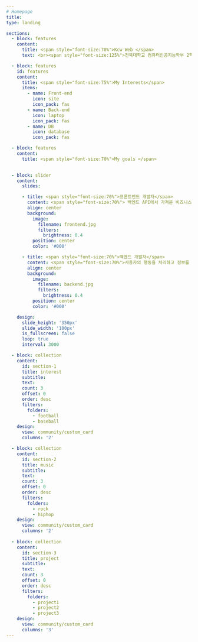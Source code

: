```yaml
---
# Homepage
title:
type: landing

sections:
  - block: features
    content:
      title: <span style="font-size:70%">Kcw Web </span>
      text: <br><span style="font-size:125%">전북대학교 컴퓨터인공지능학부 2학년 김찬우의 홈페이지에 오신 것을 환영합니다.</span> <br><br>

  - block: features
    id: features
    content:
      title: <span style="font-size:75%">My Interests</span>
      items:
        - name: Front-end
          icon: site
          icon_pack: fas
        - name: Back-end
          icon: laptop
          icon_pack: fas
        - name: DB
          icon: database
          icon_pack: fas

  - block: features
    content:
      title: <span style="font-size:70%">My goals </span>

        
  - block: slider
    content:
      slides:

      - title: <span style="font-size:70%">프론트엔드 개발자</span>
        content: <span style="font-size:70%"> 백엔드 API에서 가져온 비즈니스 로직 구성과 UI를 작업하는 개발자 </span>
        align: center
        background:
          image:
            filename: frontend.jpg
            filters:
              brightness: 0.4
          position: center
          color: '#000'

      - title: <span style="font-size:70%">백엔드 개발자</span>
        content: <span style="font-size:70%">사용자의 행동을 처리하고 정보를 저장,관리하는 개발자<span style="font-size:70%">
        align: center
        background:
          image:
            filename: backend.jpg
            filters:
              brightness: 0.4
          position: center
          color: '#000'

    design:
      slide_height: '350px'
      slide_width: '100px'
      is_fullscreen: false
      loop: true
      interval: 3000

  - block: collection
    content:
      id: section-1
      title: interest
      subtitle:
      text:
      count: 3
      offset: 0
      order: desc
      filters:
        folders:
          - football
          - baseball
    design:
      view: community/custom_card
      columns: '2'

  - block: collection
    content:
      id: section-2
      title: music
      subtitle:
      text:
      count: 3
      offset: 0
      order: desc
      filters:
        folders:
          - rock
          - hiphop
    design:
      view: community/custom_card
      columns: '2'
  
  - block: collection
    content:
      id: section-3
      title: project
      subtitle:
      text:
      count: 3
      offset: 0
      order: desc
      filters:
        folders:
          - project1
          - project2
          - project3
    design:
      view: community/custom_card
      columns: '3'
---
```

